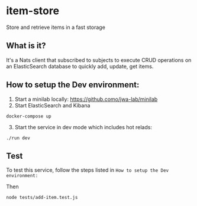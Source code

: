 # item-store

Store and retrieve items in a fast storage

## What is it?

It's a Nats client that subscribed to subjects to execute CRUD operations on an ElasticSearch database to quickly add, update, get items.

## How to setup the Dev environment:

1. Start a minilab locally: https://github.como/jwa-lab/minilab
2. Start ElasticSearch and Kibana

```
docker-compose up
```

3. Start the service in dev mode which includes hot relads:

```
./run dev
```

## Test

To test this service, follow the steps listed in `How to setup the Dev environment:`

Then

```
node tests/add-item.test.js
```
